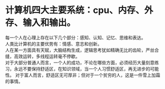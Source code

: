 # 计算机四大主要系统：cpu、内存、外存、输入和输出。</br>
每一个人在心理上存在以下几个部分：感知、认知、记忆、思维和表达。</br>
人类比计算机的主要优势有：情感、意志和创新。</br>
人在某一方面具有天赋，大脑结构生成，逻辑思考犹如精确无比的齿轮，严丝合缝，高效运转，多线程运转毫不停歇。</br>
对于大部分普通人而言，一个人的成功，不论在哪些方面，必须经历大量刻意练习，永远不要保持舒适区，在知识领域，当一个人习惯舒适区，再无进步的可能性。
对于富人而言，舒适区无可厚非；但对于一个贫穷的人，这是一件雪上加霜的事情。



